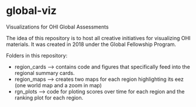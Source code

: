 # global-viz
Visualizations for OHI Global Assessments

The idea of this repository is to host all creative initiatives for visualizing OHI materials. It was created in 2018 under the Global Fellowship Program.

Folders in this repository:
- region_cards --> contains code and figures that specifically feed into the regional summary cards.
- region_maps --> creates two maps for each region highlighting its eez (one world map and a zoom in map)
- rgn_plots --> code for ploting scores over time for each region and the ranking plot for each region.